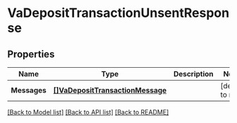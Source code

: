 # VaDepositTransactionUnsentResponse

## Properties
Name | Type | Description | Notes
------------ | ------------- | ------------- | -------------
**Messages** | [**[]VaDepositTransactionMessage**](vaDepositTransactionMessage.md) |  | [default to null]

[[Back to Model list]](../README.md#documentation-for-models) [[Back to API list]](../README.md#documentation-for-api-endpoints) [[Back to README]](../README.md)


